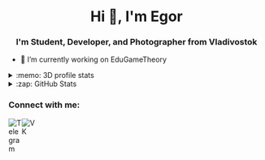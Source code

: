 <h1 align="center">Hi 👋, I'm Egor</h1>
<h3 align="center">I'm Student, Developer, and Photographer from Vladivostok</h3>

- 🔭 I’m currently working on EduGameTheory

<details>
  <summary>:memo: 3D profile stats</summary>

![](./profile-3d-contrib/profile-night-rainbow.svg)
 
</details>

<details>
  <summary>:zap: GitHub Stats</summary>

<img align="top" alt="Dudoserovich GitHub Stats" src="https://github-readme-stats-axpwmfcg3.vercel.app/api?username=Dudoserovich&show_icons=true&include_all_commits=true&count_private=true&hide=contribs&theme=dracula&hide_border=true" />
 
</details>

### Connect with me:

[<img align="left" alt="Telegram" width="26px" src="https://img.icons8.com/color/48/000000/telegram-app--v1.png"/>][telegram]
[<img align="left" alt="VK" width="26px" src="https://img.icons8.com/color/48/000000/vk-com.png" />][VK]

[telegram]: https://t.me/TheDudoser
[VK]: https://vk.com/egorhmell

